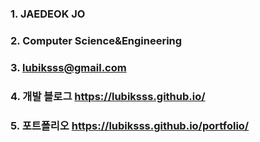 ### 1. JAEDEOK JO
### 2. Computer Science&Engineering
### 3. lubiksss@gmail.com
### 4. 개발 블로그 https://lubiksss.github.io/
### 5. 포트폴리오 https://lubiksss.github.io/portfolio/
